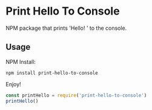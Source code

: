 # Print Hello To Console
NPM package that prints 'Hello! ' to the console.

## Usage

NPM Install:
```
npm install print-hello-to-console
```

Enjoy!
```javascript
const printHello = require('print-hello-to-console')
printHello()
```

